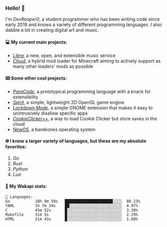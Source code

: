 ### Hello! 👋

I'm _DevReaper0_, a student programmer who has been writing code since early 2019 and knows a variety of different programming languages. I also dabble a bit in creating digital art and music.

#### 💻 My current main projects:

-   _[Libra](https://github.com/LibraMusic)_, a new, open, and extensible music service
-   _[Cloud](https://github.com/CloudLoaderMC/CloudLoader)_, a hybrid mod loader for Minecraft aiming to actively support as many other loaders' mods as possible

#### ⌨️ Some other cool projects:

-   _[ParaCode](https://github.com/ParaCodeLang/ParaCode)_, a prototypical programming language with a knack for extensibility
-   _[Spirit](https://gitlab.com/DevReaper0/SpiritEngine)_, a simple, lightweight 2D OpenGL game engine
-   _[Lockdown Mode](https://github.com/DevReaper0/GNOME-LockdownMode)_, a simple GNOME extension that makes it easy to unintrusively disallow specific apps
-   _[CookieClicker++](https://github.com/DevReaper0/CookieClickerPlusPlus)_, a way to load Cookie Clicker but store saves in the cloud
-   _[NewOS](https://github.com/DevReaper0/NewOS)_, a barebones operating system

#### 🌐 I know a larger variety of languages, but these are my absolute favorites:

1. _Go_
2. _Rust_
3. _Python_
4. _Lua_

#### 📡 My Wakapi stats:

```text
💾 Languages:
Go           18h 9m 59s   █████████████████████░░░░  80.23%
YAML         1h 7m 34s    ██░░░░░░░░░░░░░░░░░░░░░░░  4.97%
C            45m 52s      █░░░░░░░░░░░░░░░░░░░░░░░░  3.38%
Makefile     31m 5s       █░░░░░░░░░░░░░░░░░░░░░░░░  2.29%
HTML         21m 43s      █░░░░░░░░░░░░░░░░░░░░░░░░  1.60%
```
